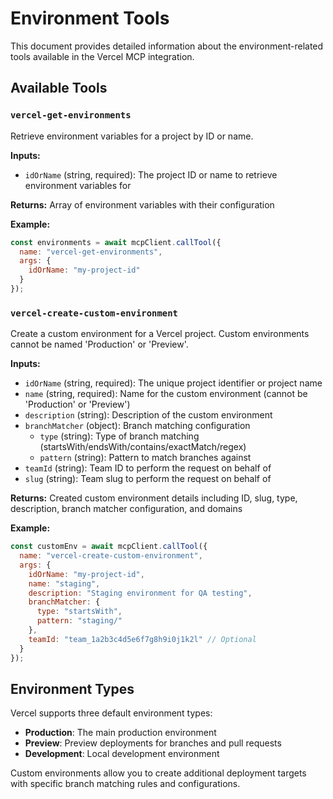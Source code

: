 # Environment Tools

This document provides detailed information about the environment-related tools available in the Vercel MCP integration.

## Available Tools

### `vercel-get-environments`

Retrieve environment variables for a project by ID or name.

**Inputs:**
- `idOrName` (string, required): The project ID or name to retrieve environment variables for

**Returns:** Array of environment variables with their configuration

**Example:**
```javascript
const environments = await mcpClient.callTool({
  name: "vercel-get-environments",
  args: {
    idOrName: "my-project-id"
  }
});
```

### `vercel-create-custom-environment`

Create a custom environment for a Vercel project. Custom environments cannot be named 'Production' or 'Preview'.

**Inputs:**
- `idOrName` (string, required): The unique project identifier or project name
- `name` (string, required): Name for the custom environment (cannot be 'Production' or 'Preview')
- `description` (string): Description of the custom environment
- `branchMatcher` (object): Branch matching configuration
  - `type` (string): Type of branch matching (startsWith/endsWith/contains/exactMatch/regex)
  - `pattern` (string): Pattern to match branches against
- `teamId` (string): Team ID to perform the request on behalf of
- `slug` (string): Team slug to perform the request on behalf of

**Returns:** Created custom environment details including ID, slug, type, description, branch matcher configuration, and domains

**Example:**
```javascript
const customEnv = await mcpClient.callTool({
  name: "vercel-create-custom-environment",
  args: {
    idOrName: "my-project-id",
    name: "staging",
    description: "Staging environment for QA testing",
    branchMatcher: {
      type: "startsWith",
      pattern: "staging/"
    },
    teamId: "team_1a2b3c4d5e6f7g8h9i0j1k2l" // Optional
  }
});
```

## Environment Types

Vercel supports three default environment types:
- **Production**: The main production environment
- **Preview**: Preview deployments for branches and pull requests
- **Development**: Local development environment

Custom environments allow you to create additional deployment targets with specific branch matching rules and configurations.